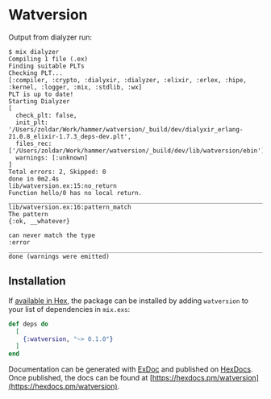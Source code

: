 # Watversion

Output from dialyzer run:

```
$ mix dialyzer
Compiling 1 file (.ex)
Finding suitable PLTs
Checking PLT...
[:compiler, :crypto, :dialyxir, :dialyzer, :elixir, :erlex, :hipe, :kernel, :logger, :mix, :stdlib, :wx]
PLT is up to date!
Starting Dialyzer
[
  check_plt: false,
  init_plt: '/Users/zoldar/Work/hammer/watversion/_build/dev/dialyxir_erlang-21.0.8_elixir-1.7.3_deps-dev.plt',
  files_rec: ['/Users/zoldar/Work/hammer/watversion/_build/dev/lib/watversion/ebin'],
  warnings: [:unknown]
]
Total errors: 2, Skipped: 0
done in 0m2.4s
lib/watversion.ex:15:no_return
Function hello/0 has no local return.
________________________________________________________________________________
lib/watversion.ex:16:pattern_match
The pattern
{:ok, __whatever}

can never match the type
:error
________________________________________________________________________________
done (warnings were emitted)
```

## Installation

If [available in Hex](https://hex.pm/docs/publish), the package can be installed
by adding `watversion` to your list of dependencies in `mix.exs`:

```elixir
def deps do
  [
    {:watversion, "~> 0.1.0"}
  ]
end
```

Documentation can be generated with [ExDoc](https://github.com/elixir-lang/ex_doc)
and published on [HexDocs](https://hexdocs.pm). Once published, the docs can
be found at [https://hexdocs.pm/watversion](https://hexdocs.pm/watversion).

